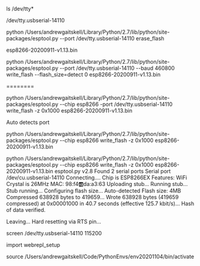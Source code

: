 ls /dev/tty*

/dev/tty.usbserial-14110




python /Users/andrewgaitskell/Library/Python/2.7/lib/python/site-packages/esptool.py --port /dev/tty.usbserial-14110 erase_flash

esp8266-20200911-v1.13.bin


python /Users/andrewgaitskell/Library/Python/2.7/lib/python/site-packages/esptool.py --port /dev/tty.usbserial-14110 --baud 460800 write_flash --flash_size=detect 0 esp8266-20200911-v1.13.bin

========

python /Users/andrewgaitskell/Library/Python/2.7/lib/python/site-packages/esptool.py --chip esp8266 -port /dev/tty.usbserial-14110 write_flash -z 0x1000 esp8266-20200911-v1.13.bin

Auto detects port

python /Users/andrewgaitskell/Library/Python/2.7/lib/python/site-packages/esptool.py --chip esp8266 write_flash -z 0x1000 esp8266-20200911-v1.13.bin

python /Users/andrewgaitskell/Library/Python/2.7/lib/python/site-packages/esptool.py --chip esp8266 write_flash -z 0x1000 esp8266-20200911-v1.13.bin 
esptool.py v2.8
Found 2 serial ports
Serial port /dev/cu.usbserial-14110
Connecting....
Chip is ESP8266EX
Features: WiFi
Crystal is 26MHz
MAC: 98:f4:ab:da:a3:63
Uploading stub...
Running stub...
Stub running...
Configuring flash size...
Auto-detected Flash size: 4MB
Compressed 638928 bytes to 419659...
Wrote 638928 bytes (419659 compressed) at 0x00001000 in 40.7 seconds (effective 125.7 kbit/s)...
Hash of data verified.

Leaving...
Hard resetting via RTS pin...

screen /dev/tty.usbserial-14110 115200

import webrepl_setup

source /Users/andrewgaitskell/Code/PythonEnvs/env20201104/bin/activate
